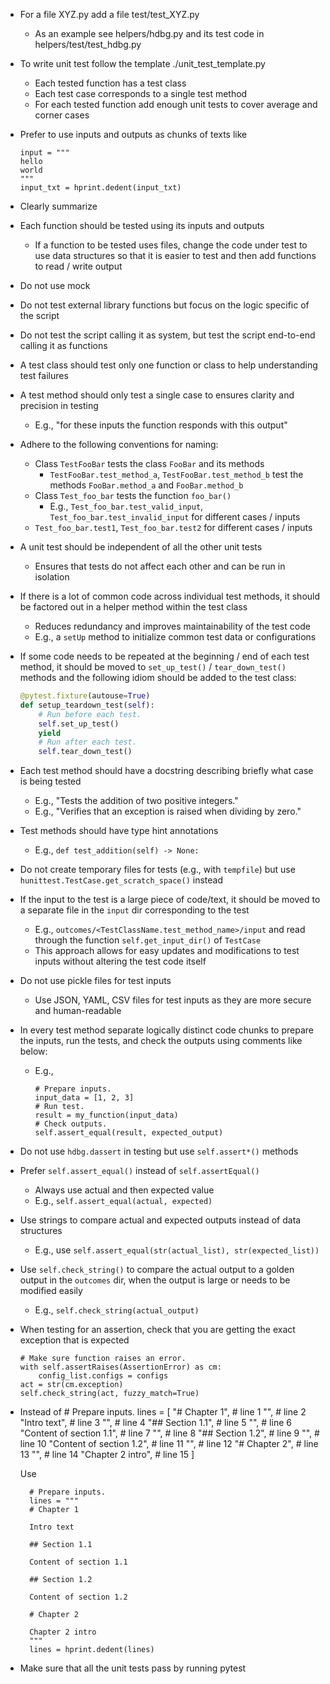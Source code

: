 - For a file XYZ.py add a file test/test_XYZ.py
  - As an example see helpers/hdbg.py and its test code in helpers/test/test_hdbg.py

- To write unit test follow the template ./unit_test_template.py
  - Each tested function has a test class
  - Each test case corresponds to a single test method
  - For each tested function add enough unit tests to cover average and corner
    cases

- Prefer to use inputs and outputs as chunks of texts like
  ```
  input = """
  hello
  world
  """
  input_txt = hprint.dedent(input_txt)
  ```

- Clearly summarize 

- Each function should be tested using its inputs and outputs
  - If a function to be tested uses files, change the code under test to use data
    structures so that it is easier to test and then add functions to read /
    write output

- Do not use mock

- Do not test external library functions but focus on the logic specific of the
  script

- Do not test the script calling it as system, but test the script end-to-end
  calling it as functions

- A test class should test only one function or class to help understanding test
  failures
- A test method should only test a single case to ensures clarity and precision
  in testing
  - E.g., "for these inputs the function responds with this output"
- Adhere to the following conventions for naming:
  - Class `TestFooBar` tests the class `FooBar` and its methods
    - `TestFooBar.test_method_a`, `TestFooBar.test_method_b` test the methods
      `FooBar.method_a` and `FooBar.method_b`
  - Class `Test_foo_bar` tests the function `foo_bar()`
    - E.g., `Test_foo_bar.test_valid_input`, `Test_foo_bar.test_invalid_input`
      for different cases / inputs
  - `Test_foo_bar.test1`, `Test_foo_bar.test2` for different cases / inputs
- A unit test should be independent of all the other unit tests
  - Ensures that tests do not affect each other and can be run in isolation
- If there is a lot of common code across individual test methods, it should be
  factored out in a helper method within the test class
  - Reduces redundancy and improves maintainability of the test code
  - E.g., a `setUp` method to initialize common test data or configurations
- If some code needs to be repeated at the beginning / end of each test method,
  it should be moved to `set_up_test()` / `tear_down_test()` methods and the
  following idiom should be added to the test class:
  ```python
  @pytest.fixture(autouse=True)
  def setup_teardown_test(self):
      # Run before each test.
      self.set_up_test()
      yield
      # Run after each test.
      self.tear_down_test()
  ```
- Each test method should have a docstring describing briefly what case is being
  tested
  - E.g., "Tests the addition of two positive integers."
  - E.g., "Verifies that an exception is raised when dividing by zero."
- Test methods should have type hint annotations
  - E.g., `def test_addition(self) -> None:`
- Do not create temporary files for tests (e.g., with `tempfile`) but use
  `hunittest.TestCase.get_scratch_space()` instead
- If the input to the test is a large piece of code/text, it should be moved to
  a separate file in the `input` dir corresponding to the test
  - E.g., `outcomes/<TestClassName.test_method_name>/input` and read through the
    function `self.get_input_dir()` of `TestCase`
  - This approach allows for easy updates and modifications to test inputs
    without altering the test code itself
- Do not use pickle files for test inputs
  - Use JSON, YAML, CSV files for test inputs as they are more secure and
    human-readable
- In every test method separate logically distinct code chunks to prepare the
  inputs, run the tests, and check the outputs using comments like below:
  - E.g.,
    ```
    # Prepare inputs.
    input_data = [1, 2, 3]
    # Run test.
    result = my_function(input_data)
    # Check outputs.
    self.assert_equal(result, expected_output)
    ```
- Do not use `hdbg.dassert` in testing but use `self.assert*()` methods
- Prefer `self.assert_equal()` instead of `self.assertEqual()`
  - Always use actual and then expected value
  - E.g., `self.assert_equal(actual, expected)`
- Use strings to compare actual and expected outputs instead of data structures
  - E.g., use `self.assert_equal(str(actual_list), str(expected_list))`
- Use `self.check_string()` to compare the actual output to a golden output in
  the `outcomes` dir, when the output is large or needs to be modified easily
  - E.g., `self.check_string(actual_output)`
- When testing for an assertion, check that you are getting the exact exception
  that is expected
  ```
  # Make sure function raises an error.
  with self.assertRaises(AssertionError) as cm:
      config_list.configs = configs
  act = str(cm.exception)
  self.check_string(act, fuzzy_match=True)
  ```

- Instead of 
        # Prepare inputs.
        lines = [
            "# Chapter 1",  # line 1
            "",             # line 2
            "Intro text",   # line 3
            "",             # line 4
            "## Section 1.1",  # line 5
            "",                 # line 6
            "Content of section 1.1",  # line 7
            "",                         # line 8
            "## Section 1.2",          # line 9
            "",                         # line 10
            "Content of section 1.2",  # line 11
            "",                         # line 12
            "# Chapter 2",              # line 13
            "",                         # line 14
            "Chapter 2 intro",          # line 15
        ]

  Use

        # Prepare inputs.
        lines = """
        # Chapter 1

        Intro text

        ## Section 1.1

        Content of section 1.1

        ## Section 1.2

        Content of section 1.2

        # Chapter 2

        Chapter 2 intro
        """
        lines = hprint.dedent(lines)

- Make sure that all the unit tests pass by running pytest
